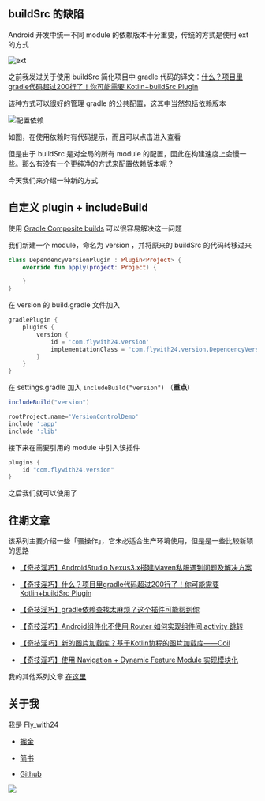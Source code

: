 ## buildSrc 的缺陷

Android 开发中统一不同 module 的依赖版本十分重要，传统的方式是使用 ext 的方式

![ext](https://gitee.com/flywith24/Album/raw/master/img/20200527111409.png)



之前我发过关于使用 buildSrc 简化项目中 gradle 代码的译文：[什么？项目里gradle代码超过200行了！你可能需要 Kotlin+buildSrc Plugin](https://juejin.im/post/5e22c2ce6fb9a02ff67d41c3)

该种方式可以很好的管理 gradle 的公共配置，这其中当然包括依赖版本

![配置依赖](https://gitee.com/flywith24/Album/raw/master/img/20200527111722.gif)



如图，在使用依赖时有代码提示，而且可以点击进入查看



但是由于 buildSrc 是对全局的所有 module 的配置，因此在构建速度上会慢一些。那么有没有一个更纯净的方式来配置依赖版本呢？



今天我们来介绍一种新的方式



## 自定义 plugin + includeBuild

使用 [Gradle Composite builds](https://docs.gradle.org/current/userguide/composite_builds.html) 可以很容易解决这一问题

我们新建一个 module，命名为 version ，并将原来的 buildSrc 的代码转移过来

```kotlin
class DependencyVersionPlugin : Plugin<Project> {
    override fun apply(project: Project) {

    }
}
```

在 version 的 build.gradle 文件加入

```groovy
gradlePlugin {
    plugins {
        version {
            id = 'com.flywith24.version'
            implementationClass = 'com.flywith24.version.DependencyVersionPlugin'
        }
    }
}
```

在 settings.gradle 加入 `includeBuild("version")` （**重点**）

```groovy
includeBuild("version")

rootProject.name='VersionControlDemo'
include ':app'
include ':lib'
```



接下来在需要引用的 module 中引入该插件

```groovy
plugins {
    id "com.flywith24.version"
}
```



之后我们就可以使用了


## 往期文章



该系列主要介绍一些「骚操作」，它未必适合生产环境使用，但是是一些比较新颖的思路



- [【奇技淫巧】AndroidStudio Nexus3.x搭建Maven私服遇到问题及解决方案](https://juejin.im/post/5e481a28f265da570b3f235c)


- [【奇技淫巧】什么？项目里gradle代码超过200行了！你可能需要 Kotlin+buildSrc Plugin](https://juejin.im/post/5e22c2ce6fb9a02ff67d41c3)


- [【奇技淫巧】gradle依赖查找太麻烦？这个插件可能帮到你](https://juejin.im/post/5e481a28f265da570b3f235c)


- [【奇技淫巧】Android组件化不使用 Router 如何实现组件间 activity 跳转](https://juejin.im/post/5e967f35f265da47d77cd4c3)


- [【奇技淫巧】新的图片加载库？基于Kotlin协程的图片加载库——Coil](https://juejin.im/post/5ebdfb0b6fb9a0436153db22)


- [【奇技淫巧】使用 Navigation + Dynamic Feature Module 实现模块化](https://juejin.im/post/5ec50ae46fb9a047a862124f)



我的其他系列文章 [在这里](https://github.com/Flywith24/BlogList)



## 关于我

我是 [Fly_with24](https://flywith24.gitee.io/)
- [掘金](https://juejin.im/user/57c7f6870a2b58006b1cfd6c)

- [简书](https://www.jianshu.com/u/3d5ad6043d66)

- [Github](https://github.com/Flywith24)



![](https://gitee.com/flywith24/Album/raw/master/img/20200508153754.jpg)

